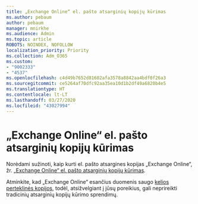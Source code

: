 ```yaml
---
title: „Exchange Online“ el. pašto atsarginių kopijų kūrimas
ms.author: pebaum
author: pebaum
manager: mnirkhe
ms.audience: Admin
ms.topic: article
ROBOTS: NOINDEX, NOFOLLOW
localization_priority: Priority
ms.collection: Adm_O365
ms.custom:
- "9002333"
- "4537"
ms.openlocfilehash: c4d49b7652d81602afa3578a8842aa4bdf0f26a3
ms.sourcegitcommit: ce5264af70dfc92aa35ea10d1b2df49a6820b4e5
ms.translationtype: HT
ms.contentlocale: lt-LT
ms.lasthandoff: 03/27/2020
ms.locfileid: "43027994"
---
```

# <a name="backing-up-email-in-exchange-online"></a>„Exchange Online“ el. pašto atsarginių kopijų kūrimas

Norėdami sužinoti, kaip kurti el. pašto atsargines kopijas „Exchange Online“, žr. [„Exchange Online“ el. pašto atsarginių kopijų kūrimas](https://docs.microsoft.com/exchange/back-up-email).

Atminkite, kad „Exchange Online“ esančius duomenis saugo [kelios perteklinės kopijos](https://docs.microsoft.com/office365/servicedescriptions/exchange-online-service-description/high-availability-and-business-continuity), todėl, atsižvelgiant į jūsų poreikius, gali neprireikti tradicinių atsarginių kopijų kūrimo sprendimų.
